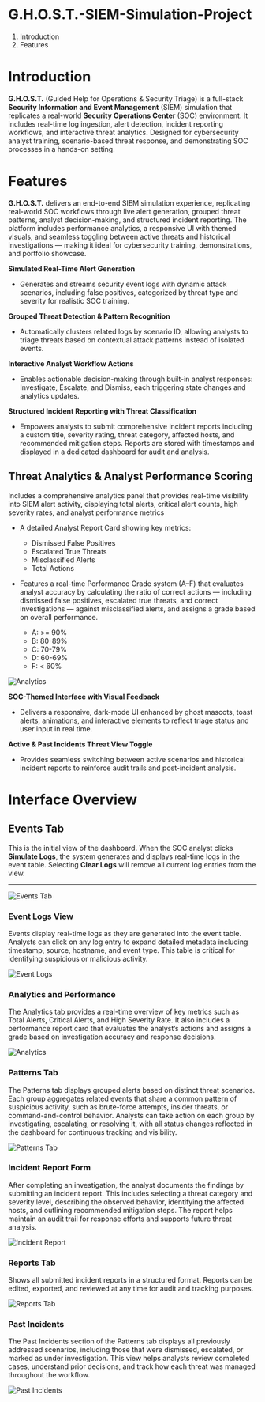 # G.H.O.S.T.-SIEM-Simulation-Project
1. Introduction
2. Features
   
# Introduction

**G.H.O.S.T.** (Guided Help for Operations & Security Triage) is a full-stack **Security Information and Event Management** (SIEM) simulation that replicates a real-world **Security Operations Center** (SOC) environment. It includes real-time log ingestion, alert detection, incident reporting workflows, and interactive threat analytics. Designed for cybersecurity analyst training, scenario-based threat response, and demonstrating SOC processes in a hands-on setting.

# Features 

**G.H.O.S.T.** delivers an end-to-end SIEM simulation experience, replicating real-world SOC workflows through live alert generation, grouped threat patterns, analyst decision-making, and structured incident reporting. The platform includes performance analytics, a responsive UI with themed visuals, and seamless toggling between active threats and historical investigations — making it ideal for cybersecurity training, demonstrations, and portfolio showcase.

**Simulated Real-Time Alert Generation**
- Generates and streams security event logs with dynamic attack scenarios, including false positives, categorized by threat type and severity for realistic SOC training.

**Grouped Threat Detection & Pattern Recognition**
- Automatically clusters related logs by scenario ID, allowing analysts to triage threats based on contextual attack patterns instead of isolated events.

**Interactive Analyst Workflow Actions**
- Enables actionable decision-making through built-in analyst responses: Investigate, Escalate, and Dismiss, each triggering state changes and analytics updates.

**Structured Incident Reporting with Threat Classification**
- Empowers analysts to submit comprehensive incident reports including a custom title, severity rating, threat category, affected hosts, and recommended mitigation steps. Reports are stored with timestamps and displayed in a dedicated dashboard for audit and analysis.

## **Threat Analytics & Analyst Performance Scoring**
Includes a comprehensive analytics panel that provides real-time visibility into SIEM alert activity, displaying total alerts, critical alert counts, high severity rates, and analyst     performance metrics
  
   - A detailed Analyst Report Card showing key metrics:
     
        - Dismissed False Positives
        - Escalated True Threats
        - Misclassified Alerts
        - Total Actions
          
   - Features a real-time Performance Grade system (A–F) that evaluates analyst accuracy by calculating the ratio of correct actions — including dismissed false positives, escalated true       threats, and correct investigations — against misclassified alerts, and assigns a grade based on overall performance.
     
        - A: >= 90%
        - B: 80-89%
        - C: 70-79%
        - D: 60-69%
        - F: < 60%

![Analytics](./assets/ghost-siem-demo-3.png)

**SOC-Themed Interface with Visual Feedback**
- Delivers a responsive, dark-mode UI enhanced by ghost mascots, toast alerts, animations, and interactive elements to reflect triage status and user input in real time.

**Active & Past Incidents Threat View Toggle**
- Provides seamless switching between active scenarios and historical incident reports to reinforce audit trails and post-incident analysis.




# Interface Overview

## Events Tab  
This is the initial view of the dashboard. When the SOC analyst clicks **Simulate Logs**, the system generates and displays real-time logs in the event table. Selecting **Clear Logs** will remove all current log entries from the view.  

---
![Events Tab](./assets/ghost-siem-demo-1.png)

### Event Logs View  
Events display real-time logs as they are generated into the event table. Analysts can click on any log entry to expand detailed metadata including timestamp, source, hostname, and event type. This table is critical for identifying suspicious or malicious activity.  

![Event Logs](./assets/ghost-siem-demo-2.png)

### Analytics and Performance  
The Analytics tab provides a real-time overview of key metrics such as Total Alerts, Critical Alerts, and High Severity Rate. It also includes a performance report card that evaluates the analyst’s actions and assigns a grade based on investigation accuracy and response decisions.  

![Analytics](./assets/ghost-siem-demo-3.png)

### Patterns Tab  
The Patterns tab displays grouped alerts based on distinct threat scenarios. Each group aggregates related events that share a common pattern of suspicious activity, such as brute-force attempts, insider threats, or command-and-control behavior. Analysts can take action on each group by investigating, escalating, or resolving it, with all status changes reflected in the dashboard for continuous tracking and visibility.  

![Patterns Tab](./assets/ghost-siem-demo-4.png)


### Incident Report Form  
After completing an investigation, the analyst documents the findings by submitting an incident report. This includes selecting a threat category and severity level, describing the observed behavior, identifying the affected hosts, and outlining recommended mitigation steps. The report helps maintain an audit trail for response efforts and supports future threat analysis.  

![Incident Report](./assets/ghost-siem-demo-5.png)

### Reports Tab  
Shows all submitted incident reports in a structured format. Reports can be edited, exported, and reviewed at any time for audit and tracking purposes.  

![Reports Tab](./assets/ghost-siem-demo-6.png)

### Past Incidents 
The Past Incidents section of the Patterns tab displays all previously addressed scenarios, including those that were dismissed, escalated, or marked as under investigation. This view helps analysts review completed cases, understand prior decisions, and track how each threat was managed throughout the workflow.  

![Past Incidents](./assets/ghost-siem-demo-7.png)

